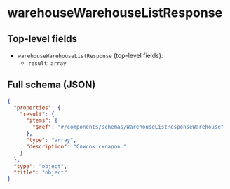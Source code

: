 # warehouseWarehouseListResponse

## Top-level fields
- `warehouseWarehouseListResponse` (top-level fields):
  - `result`: `array`

## Full schema (JSON)
```json
{
  "properties": {
    "result": {
      "items": {
        "$ref": "#/components/schemas/WarehouseListResponseWarehouse"
      },
      "type": "array",
      "description": "Список складов."
    }
  },
  "type": "object",
  "title": "object"
}
```
